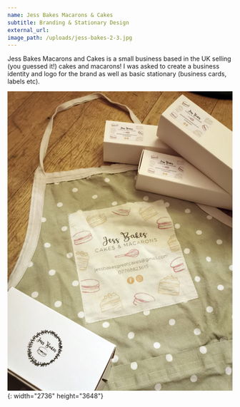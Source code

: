 ```yaml
---
name: Jess Bakes Macarons & Cakes
subtitle: Branding & Stationary Design
external_url:
image_path: /uploads/jess-bakes-2-3.jpg
---
```


Jess Bakes Macarons and Cakes is a small business based in the UK selling (you guessed it\!) cakes and macarons\! I was asked to create a business identity and logo for the brand as well as basic stationary (business cards, labels etc).

![](/uploads/jess-bakes.jpg){: width="2736" height="3648"}
